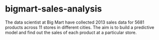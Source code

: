 # bigmart-sales-analysis
The data scientist at  Big Mart have collected 2013 sales data for 5681 products across 11 stores in different cities.
The aim is to build a predictive model and find out the sales of each product at a particular store.

